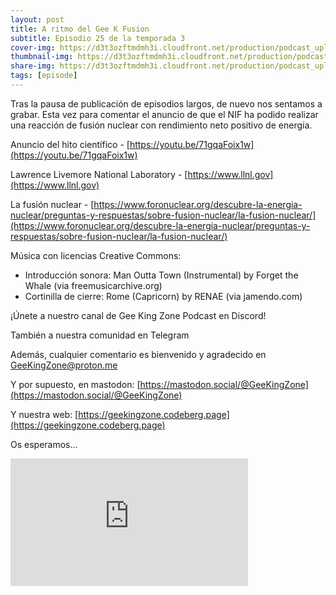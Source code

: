 ```yaml
---
layout: post
title: A ritmo del Gee K Fusion
subtitle: Episodio 25 de la temporada 3
cover-img: https://d3t3ozftmdmh3i.cloudfront.net/production/podcast_uploaded_nologo/14743809/14743809-1619370377976-ce118b9b0f9a8.jpg
thumbnail-img: https://d3t3ozftmdmh3i.cloudfront.net/production/podcast_uploaded_nologo/14743809/14743809-1619370377976-ce118b9b0f9a8.jpg
share-img: https://d3t3ozftmdmh3i.cloudfront.net/production/podcast_uploaded_nologo/14743809/14743809-1619370377976-ce118b9b0f9a8.jpg
tags: [episode]
---
```


Tras la pausa de publicación de episodios largos, de nuevo nos sentamos a grabar. Esta vez para comentar el anuncio de que el NIF ha podido realizar una reacción de fusión nuclear con rendimiento neto positivo de energía.

Anuncio del hito científico - [https://youtu.be/71gqaFoix1w](https://youtu.be/71gqaFoix1w)

Lawrence Livemore National Laboratory - [https://www.llnl.gov](https://www.llnl.gov)

La fusión nuclear - [https://www.foronuclear.org/descubre-la-energia-nuclear/preguntas-y-respuestas/sobre-fusion-nuclear/la-fusion-nuclear/](https://www.foronuclear.org/descubre-la-energia-nuclear/preguntas-y-respuestas/sobre-fusion-nuclear/la-fusion-nuclear/)

  

Música con licencias Creative Commons:

*   Introducción sonora: Man Outta Town (Instrumental) by Forget the Whale (via freemusicarchive.org)
*   Cortinilla de cierre: Rome (Capricorn) by RENAE (via jamendo.com)

¡Únete a nuestro canal de Gee King Zone Podcast en Discord!

También a nuestra comunidad en Telegram

Además, cualquier comentario es bienvenido y agradecido en GeeKingZone@proton.me

Y por supuesto, en mastodon: [https://mastodon.social/@GeeKingZone](https://mastodon.social/@GeeKingZone)

Y nuestra web: [https://geekingzone.codeberg.page](https://geekingzone.codeberg.page)

Os esperamos...
<iframe src='https://podcasters.spotify.com/pod/show/geekingzone/embed/episodes/A-ritmo-del-Gee-K-Fusion-e1sdvl3' height='204px' width='380px' frameborder='0' scrolling='no'></iframe>